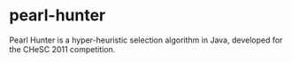# pearl-hunter
Pearl Hunter is a hyper-heuristic selection algorithm in Java, developed for the CHeSC 2011 competition.
